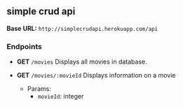 ## simple crud api

**Base URL:** `http://simplecrudapi.herokuapp.com/api`

### Endpoints
- **GET** `/movies`
Displays all movies in database.

- **GET** `/movies/:movieId`
Displays information on a movie
    - Params:
        - `movieId`: integer

